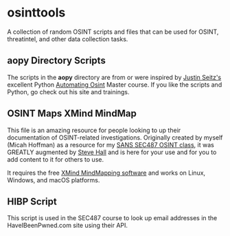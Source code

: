 # osinttools
A collection of random OSINT scripts and files that can be used for OSINT, threatintel, and other data collection tasks. 

## aopy Directory Scripts
The scripts in the **aopy** directory are from or were inspired by [Justin Seitz's](https://twitter.com/jms_dot_py) excellent Python [Automating Osint](https://learn.automatingosint.com/) Master course. If you like the scripts and Python, go check out his site and trainings. 

## OSINT Maps XMind MindMap
This file is an amazing resource for people looking to up their documentation of OSINT-related investigations. Originally created by myself (Micah Hoffman) as a resource for my [SANS SEC487 OSINT class](https://www.sans.org/sec487), it was GREATLY augmented by [Steve Hall](https://twitter.com/shall_1) and is here for your use and for you to add content to it for others to use.

It requires the free [XMind MindMapping software](https://www.xmind.net/) and works on Linux, Windows, and macOS platforms.

## HIBP Script
This script is used in the SEC487 course to look up email addresses in the HaveIBeenPwned.com site using their API. 
